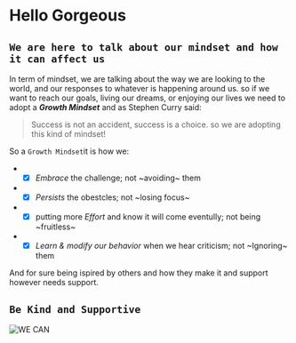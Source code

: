 # Hello Gorgeous

## `We are here to talk about our mindset and how it can affect us`

In term of mindset, we are talking about the way we are looking to the world, and our responses to whatever is happening around us.
so if we want to reach our goals, living our dreams, or enjoying our lives we need to adopt a ***Growth Mindset***
and as Stephen Curry said:
> Success is not an accident, success is a choice.
 so we are adopting this kind of mindset!

So a `Growth Mindset`it is how we:
* -[x] *Embrace* the challenge; not ~avoiding~ them

* -[x] *Persists* the obestcles; not ~losing focus~ 

* -[x] putting more *Effort* and know it will come eventully; not being ~fruitless~ 

* -[x] *Learn & modify our behavior* when we hear criticism; not ~Ignoring~ them

And for sure being ispired by others and how they make it and support however needs support.

## `Be Kind and Supportive`


![WE CAN](https://blog.cengage.com/wp-content/uploads/2020/11/blog-growth-mindset-1511130.png)
